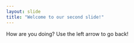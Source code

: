 ```yaml
---
layout: slide
title: "Welcome to our second slide!"
---
```

How are you doing?
Use the left arrow to go back!